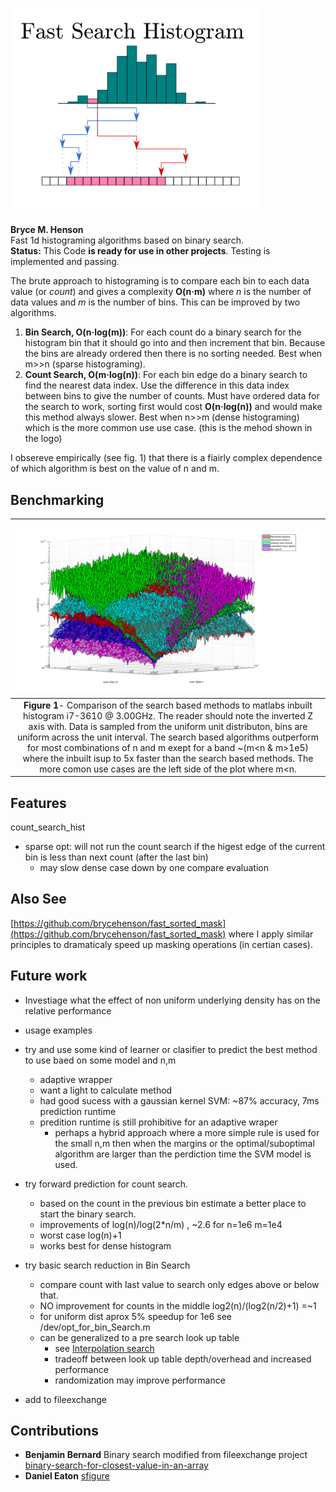 # <img src="figs/logo.png" alt="diagram of the count search method" width="400"/> 
**Bryce M. Henson**  
Fast 1d histograming algorithms based on binary search.   
**Status:** This Code **is ready for use in other projects**. Testing is implemented and passing.  


The brute approach to histograming is to compare each bin to each data value (or *count*) and gives a complexity **O(n·m)** where *n* is the number of data values and *m* is the number of bins. This can be improved by two algorithms.
1. **Bin Search, O(n·log(m))**: For each count do a binary search for the histogram bin that it should go into and then increment that bin. Because the bins are already ordered then there is no sorting needed. Best when m>>n (sparse histograming).
2. **Count Search, O(m·log(n))**:  For each bin edge do a binary search to find the nearest data index. Use the difference in this data index between bins to give the number of counts.  Must have ordered data for the search to work, sorting first would cost **O(n·log(n))** and would make this method always slower. Best when n>>m (dense histograming) which is the more common use use case. (this is the mehod shown in the logo)

I obsereve empirically (see fig. 1) that there is a fiairly complex dependence of which algorithm is best on the value of n and m.

## Benchmarking
| ![A comparison runtime for different hist algorithms](/figs/scaling_comparison.png "Fig1") | 
|:--:| 
 **Figure 1**- Comparison of the search based methods to matlabs inbuilt histogram i7-3610 @ 3.00GHz. The reader should note the inverted Z axis with. Data is sampled from the uniform unit distributon, bins are uniform across the unit interval. The search based algorithms outperform for most combinations of n and m exept for a band ~(m<n & m>1e5) where the inbuilt isup to 5x faster than the search based methods. The more comon use cases are the left side of the plot where m<n. |

## Features
count_search_hist  
- sparse opt: will not run the count search if the higest edge of the current bin is less than next count (after the last bin)
  - may slow dense case down by one compare evaluation
  
## Also See
[https://github.com/brycehenson/fast_sorted_mask](https://github.com/brycehenson/fast_sorted_mask) where I apply similar principles to dramaticaly speed up masking operations (in certian cases). 	

## Future work
- Investiage what the effect of non uniform underlying density has on the relative performance
- usage examples
- try and use some kind of learner or clasifier to predict the best method to use baed on some model and n,m
  - adaptive wrapper
  - want a light to calculate method
  - had good sucess with a gaussian kernel SVM: ~87% accuracy, 7ms prediction runtime
  - predition runtime is still prohibitive for an adaptive wraper
    - perhaps a hybrid approach where a more simple rule is used for the small n,m then when the margins or the optimal/suboptimal algorithm are larger than the perdiction time the SVM model is used. 
- try forward prediction for count search.
  - based on the count in the previous bin estimate a better place to start the binary search.
  - improvements of log(n)/log(2*n/m) , ~2.6 for n=1e6 m=1e4
  - worst case log(n)+1
  - works best for dense histogram
 
- try basic search reduction in Bin Search
  - compare count with last value to search only edges above or below that.
  - NO improvement for counts in the middle log2(n)/(log2(n/2)+1) =~1 
  - for uniform dist aprox 5% speedup for 1e6 see /dev/opt_for_bin_Search.m
  - can be generalized to a pre search look up table
    - see [Interpolation search](https://en.wikipedia.org/wiki/Interpolation_search)
	- tradeoff between look up table depth/overhead and increased performance 
    - randomization may improve performance	
- add to fileexchange

## Contributions
- **Benjamin Bernard** Binary search modified from fileexchange project [binary-search-for-closest-value-in-an-array](https://au.mathworks.com/matlabcentral/fileexchange/37915-binary-search-for-closest-value-in-an-array)
- **Daniel Eaton**    [sfigure](https://au.mathworks.com/matlabcentral/fileexchange/8919-smart-silent-figure)




